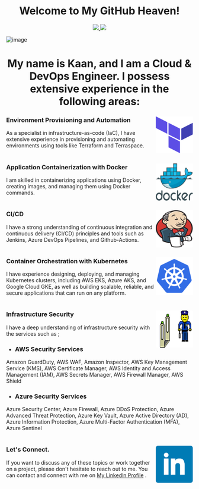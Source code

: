 
<h1 align="center">Welcome to My GitHub Heaven!</h1>
 
<p align="center">
  <a align="center" href="https://www.linkedin.com/in/kaanturgut/" alt="Linkedin">
    <img
      src="https://img.shields.io/badge/-Linkedin-6610F2?style=for-the-badge&logo=Linkedin&logoColor=FFFFFF&link=https://www.linkedin.com/in/devenes" />
  </a>

 
  <a href="https://medium.com/@hkaanturgut" alt="Medium">
    <img
      src="https://img.shields.io/badge/-Medium-6610F2?style=for-the-badge&logo=Medium&logoColor=FFFFFF&link=https://devenes.medium.com/" />
  </a>
</p>

![image](https://github.com/hkaanturgut/hkaanturgut/assets/113396342/bf84dde4-c983-457e-89d5-97cdb352eb4c)



<h1 align="center">My name is Kaan, and I am a Cloud & DevOps Engineer. I possess extensive experience in the following areas:</h1>




### Environment Provisioning and Automation <img align="right" width="100" height="100" src="./icons/terraform (1).png">

As a specialist in infrastructure-as-code (IaC), I have extensive experience in provisioning and automating environments using tools like Terraform and Terraspace. 
#


### Application Containerization with Docker <img align="right" width="100" height="100" src="./icons/docker.png">
I am skilled in containerizing applications using Docker, creating images, and managing them using Docker commands. 
#

###  CI/CD  <img align="right" width="100" height="100" src="./icons/jenkins.png">

I have a strong understanding of continuous integration and continuous delivery (CI/CD) principles and tools such as Jenkins, Azure DevOps Pipelines, and Github-Actions. 
#


###  Container Orchestration with Kubernetes <img align="right" width="100" height="100" src="./icons/kubernetes.png">
I have experience designing, deploying, and managing Kubernetes clusters, including AWS EKS, Azure AKS, and Google Cloud GKE, as well as building scalable, reliable, and secure applications that can run on any platform.
#


###  Infrastructure Security <img align="right" width="100" height="100" src="./icons/security_check.gif">

I have a deep understanding of infrastructure security with the services such as ; 
- ### AWS Security Services
Amazon GuardDuty,
AWS WAF,
Amazon Inspector,
AWS Key Management Service (KMS),
AWS Certificate Manager,
AWS Identity and Access Management (IAM),
AWS Secrets Manager,
AWS Firewall Manager,
AWS Shield
- ### Azure Security Services
Azure Security Center,
Azure Firewall,
Azure DDoS Protection,
Azure Advanced Threat Protection,
Azure Key Vault,
Azure Active Directory (AD),
Azure Information Protection,
Azure Multi-Factor Authentication (MFA),
Azure Sentinel
#

###  Let's Connect. <img align="right" width="100" height="100" src="./icons/linkedln.png">
If you want to discuss any of these topics or work together on a project, please don't hesitate to reach out to me. You can contact and connect with me on  <a href="https://www.linkedin.com/in/kaanturgut/" target="_blank">My Linkedln Profile</a> .







<!--
**hkaanturgut/hkaanturgut** is a ✨ _special_ ✨ repository because its `README.md` (this file) appears on your GitHub profile.

Here are some ideas to get you started:

- 🔭 I’m currently working on ...
- 🌱 I’m currently learning ...
- 👯 I’m looking to collaborate on ...
- 🤔 I’m looking for help with ...
- 💬 Ask me about ...
- 📫 How to reach me: ...
- 😄 Pronouns: ...
- ⚡ Fun fact: ...
-->
